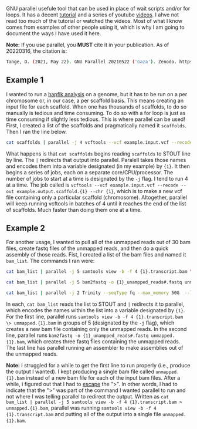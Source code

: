 GNU parallel usefule tool that can be used in place of wait scripts and/or for loops. It has a decent [tutorial](https://www.gnu.org/software/parallel/parallel_tutorial.html) and a series of youtube [videos](https://www.youtube.com/playlist?list=PL284C9FF2488BC6D1). I ahve not read too much of the tutorial or watched the videos. Most of what I know comes from examples of other people using it, which is why I am going to document the ways I have used it here.

**Note:** If you use parallel, you **MUST** cite it in your publication. As of 20220316, the citation is:
```bash
Tange, O. (2021, May 22). GNU Parallel 20210522 ('Gaza'). Zenodo. https://doi.org/10.5281/zenodo.4781603
```

## Example 1

I wanted to run a [hapflk analysis](https://github.com/bcm-uga/SSMPG2017/blob/master/Presentations/hapflk/hapflk.org) on a genome, but it has to be run on a per chromosome or, in our case, a per scaffold basis. This means creating an input file for each scaffold. When one has thousands of scaffolds, to do so manually is tedious and time consuming. To do so with a for loop is just as time consuming if slightly less tedious. This is where parallel can be used! First, I created a list of the scaffolds and pragmatically named it `scaffolds`. Then I ran the line below.
```bash
cat scaffolds | parallel -j 4 vcftools --vcf example.input.vcf --recode --out example.output.scaffold.{1} --chr {1}
```
What happens is that `cat scaffolds` begins reading `scaffolds` to STOUT line by line. The `|` redirects that output into parallel. Paralell takes those names and encodes them into a variable designated (in my example) by `{1}`. It then begins a series of jobs, each on a separate core/CPU/processor. The number of jobs to start at a time is designated by the `-j` flag. I tend to run 4 at a time. The job called is `vcftools --vcf example.input.vcf --recode --out example.output.scaffold.{1} --chr {1}`, which is to make a new vcf file containing only a particular scaffold (chromosome). Altogether, parallel will keep running vcftools in batches of 4 until it reaches the end of the list of scaffolds. Much faster than doing them one at a time. 

## Example 2

For another usage, I wanted to pull all of the unmapped reads out of 30 bam files, create fastq files of the unmapped reads, and then do a quick assembly of those reads. Fist, I created a list of the bam files and named it `bam_list`. The commands I ran were:
```bash
cat bam_list | parallel -j 5 samtools view -b -f 4 {1}.transcript.bam \> unmapped.{1}.bam

cat bam_list | parallel -j 5 bam2fastq -o {1}_unampped_reads#.fastq unmapped.{1}.bam

cat bam_list | parallel -j 2 Trinity --seqType fq --max_memory 50G  --left {1}_unampped_reads_1.fastq --right {1}_unampped_reads_2.fastq --CPU 2 --output trinity_{1}
```
In each, `cat bam_list` reads the list to STOUT and `|` redirects it to parallel, which encodes the names within the list into a variable designated by `{1}`. For the first line, parallel runs `samtools view -b -f 4 {1}.transcript.bam \> unmapped.{1}.bam` in groups of 5 (designated by the `-j` flag), which creates a new bam file containing only the unmapped reads. In the second line, parallel runs `bam2fastq -o {1}_unampped_reads#.fastq unmapped.{1}.bam`, which creates three fastq files containing the unmapped reads. The last line has parallel running an assembler to make assemblies out of the unmapped reads. 

**Note:** I struggled for a while to get the first line to run properly (i.e., produce the output I wanted). I kept producing a single bam file called `unmapped.{1}.bam` instead of a new bam file for each of the input bam files. After a while, i figured out that I had to [escape](https://linux.die.net/abs-guide/escapingsection.html) the ">". In other words, I had to indicate that the ">" was part of the command I wanted parallel to run and not where I was telling parallel to redirect the output. Written as `cat bam_list | parallel -j 5 samtools view -b -f 4 {1}.transcript.bam > unmapped.{1}.bam`, parallel was running `samtools view -b -f 4 {1}.transcript.bam` and putting all of the output into a single file `unmapped.{1}.bam`. 
